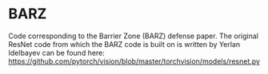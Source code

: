 # BARZ
Code corresponding to the Barrier Zone (BARZ) defense paper.
The original ResNet code from which the BARZ code is built on is written by Yerlan Idelbayev can be found here: https://github.com/pytorch/vision/blob/master/torchvision/models/resnet.py
